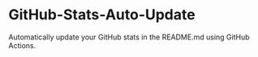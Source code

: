 # GitHub-Stats-Auto-Update
Automatically update your GitHub stats in the README.md using GitHub Actions.
